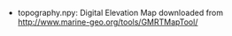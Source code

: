 * topography.npy: Digital Elevation Map downloaded from http://www.marine-geo.org/tools/GMRTMapTool/
